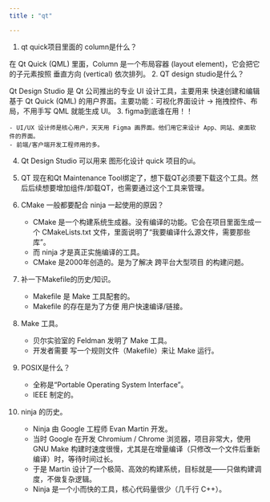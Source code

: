 ```yaml
---
title : "qt"

---
```


1. qt quick项目里面的 column是什么？

在 Qt Quick (QML) 里面，Column 是一个布局容器 (layout element)，它会把它的子元素按照 垂直方向 (vertical) 依次排列。
2. QT design studio是什么？

Qt Design Studio 是 Qt 公司推出的专业 UI 设计工具，主要用来 快速创建和编辑基于 Qt Quick (QML) 的用户界面。主要功能：可视化界面设计 → 拖拽控件、布局，不用手写 QML 就能生成 UI。
3. figma到底谁在用！！

    - UI/UX 设计师是核心用户，天天用 Figma 画界面。他们用它来设计 App、网站、桌面软件的界面。
    - 前端/客户端开发工程师用的多。
4. Qt Design Studio 可以用来 图形化设计 quick 项目的ui。
5. QT 现在和Qt Maintenance Tool绑定了，想下载QT必须要下载这个工具。然后后续想要增加组件/卸载QT，也需要通过这个工具来管理。
6. CMake 一般都要配合 ninja 一起使用的原因？

    - CMake 是一个构建系统生成器。没有编译的功能。它会在项目里面生成一个 CMakeLists.txt 文件，里面说明了“我要编译什么源文件，需要那些库”。
    - 而 ninja 才是真正实施编译的工具。
    - CMake 是2000年创造的。是为了解决 跨平台大型项目 的构建问题。
7. 补一下Makefile的历史/知识。
    - Makefile 是 Make 工具配套的。
    - Makefile 的存在是为了方便 用户快速编译/链接。
8. Make 工具。

    - 贝尔实验室的 Feldman 发明了 Make 工具。
    - 开发者需要 写一个规则文件（Makefile）来让 Make 运行。
9. POSIX是什么？

    - 全称是“Portable Operating System Interface”。
    - IEEE 制定的。
10. ninja 的历史。
    
    - Ninja 由 Google 工程师 Evan Martin 开发。
    - 当时 Google 在开发 Chromium / Chrome 浏览器，项目非常大，使用 GNU Make 构建时速度很慢，尤其是在增量编译（只修改一个文件后重新编译）时，等待时间过长。
    - 于是 Martin 设计了一个极简、高效的构建系统，目标就是——只做构建调度，不做复杂逻辑。
    - Ninja 是一个小而快的工具，核心代码量很少（几千行 C++）。
